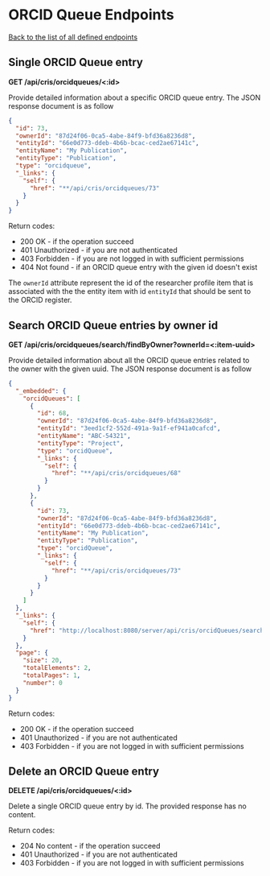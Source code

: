 # ORCID Queue Endpoints
[Back to the list of all defined endpoints](endpoints.md)

## Single ORCID Queue entry
**GET /api/cris/orcidqueues/<:id>**

Provide detailed information about a specific ORCID queue entry. The JSON response document is as follow
```json
{
  "id": 73,
  "ownerId": "87d24f06-0ca5-4abe-84f9-bfd36a8236d8",
  "entityId": "66e0d773-ddeb-4b6b-bcac-ced2ae67141c",
  "entityName": "My Publication",
  "entityType": "Publication",
  "type": "orcidqueue",
  "_links": {
    "self": {
      "href": "**/api/cris/orcidqueues/73"
    }
  }
}
```

Return codes:
* 200 OK - if the operation succeed
* 401 Unauthorized - if you are not authenticated
* 403 Forbidden - if you are not logged in with sufficient permissions
* 404 Not found - if an ORCID queue entry with the given id doesn't exist

The `ownerId` attribute represent the id of the researcher profile item that is associated with the the entity item with id `entityId` that should be sent to the ORCID register.

## Search ORCID Queue entries by owner id
**GET /api/cris/orcidqueues/search/findByOwner?ownerId=<:item-uuid>**

Provide detailed information about all the ORCID queue entries related to the owner with the given uuid. The JSON response document is as follow
```json
{
  "_embedded": {
    "orcidQueues": [
      {
        "id": 68,
        "ownerId": "87d24f06-0ca5-4abe-84f9-bfd36a8236d8",
        "entityId": "3eed1cf2-552d-491a-9a1f-ef941a0cafcd",
        "entityName": "ABC-54321",
        "entityType": "Project",
        "type": "orcidQueue",
        "_links": {
          "self": {
            "href": "**/api/cris/orcidqueues/68"
          }
        }
      },
      {
        "id": 73,
        "ownerId": "87d24f06-0ca5-4abe-84f9-bfd36a8236d8",
        "entityId": "66e0d773-ddeb-4b6b-bcac-ced2ae67141c",
        "entityName": "My Publication",
        "entityType": "Publication",
        "type": "orcidQueue",
        "_links": {
          "self": {
            "href": "**/api/cris/orcidqueues/73"
          }
        }
      }
    ]
  },
  "_links": {
    "self": {
      "href": "http://localhost:8080/server/api/cris/orcidQueues/search/findByOwner"
    }
  },
  "page": {
    "size": 20,
    "totalElements": 2,
    "totalPages": 1,
    "number": 0
  }
}
```

Return codes:
* 200 OK - if the operation succeed
* 401 Unauthorized - if you are not authenticated
* 403 Forbidden - if you are not logged in with sufficient permissions

## Delete an ORCID Queue entry
**DELETE /api/cris/orcidqueues/<:id>**

Delete a single ORCID queue entry by id. The provided response has no content.

Return codes:
* 204 No content - if the operation succeed
* 401 Unauthorized - if you are not authenticated
* 403 Forbidden - if you are not logged in with sufficient permissions